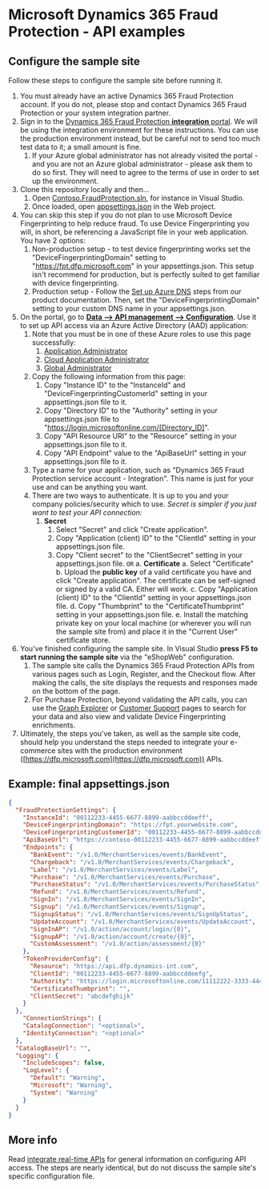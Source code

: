 # Microsoft Dynamics 365 Fraud Protection - API examples
## Configure the sample site

Follow these steps to configure the sample site before running it.

1. You must already have an active Dynamics 365 Fraud Protection account. If you do not, please stop and contact Dynamics 365 Fraud Protection or your system integration partner.
1. Sign in to the [Dynamics 365 Fraud Protection **integration** portal](https://dfp.microsoft-int.com). We will be using the integration environment for these instructions. You can use the production environment instead, but be careful not to send too much test data to it; a small amount is fine.
    1. If your Azure global administrator has not already visited the portal - and you are not an Azure global administrator - please ask them to do so first. They will need to agree to the terms of use in order to set up the environment.
1. Clone this repository locally and then...
    1. Open [Contoso.FraudProtection.sln](../Contoso.FraudProtection.sln), for instance in Visual Studio.
    1. Once loaded, open [appsettings.json](../src/Web/appsettings.json) in the Web project.
1. You can skip this step if you do not plan to use Microsoft Device Fingerprinting to help reduce fraud. To use Device Fingerprinting you will, in short, be referencing a JavaScript file in your web application. You have 2 options:
    1. Non-production setup - to test device fingerprinting works set the "DeviceFingerprintingDomain" setting to "https://fpt.dfp.microsoft.com" in your appsettings.json. This setup isn't recommend for production, but is perfectly suited to get familiar with device fingerprinting.
    1. Production setup - Follow the [Set up Azure DNS](https://docs.microsoft.com/en-us/dynamics365/fraud-protection/device-fingerprinting#set-up-azure-dns) steps from our product documentation. Then, set the "DeviceFingerprintingDomain" setting to your custom DNS name in your appsettings.json.
1. On the portal, go to [**Data --> API management --> Configuration**](https://dfp.microsoft-int.com/data/apimanagement/configuration). Use it to set up API access via an Azure Active Directory (AAD) application:
    1. Note that you must be in one of these Azure roles to use this page successfully:
        1. [Application Administrator](https://docs.microsoft.com/en-us/azure/active-directory/users-groups-roles/directory-assign-admin-roles#application-administrator)
        1. [Cloud Application Administrator](https://docs.microsoft.com/en-us/azure/active-directory/users-groups-roles/directory-assign-admin-roles#cloud-application-administrator)
        1. [Global Administrator](https://docs.microsoft.com/en-us/azure/active-directory/users-groups-roles/directory-assign-admin-roles#company-administrator)
    1. Copy the following information from this page:
        1. Copy "Instance ID" to the "InstanceId" and "DeviceFingerprintingCustomerId" setting in your appsettings.json file to it.
        1. Copy "Directory ID" to the "Authority" setting in your appsettings.json file to "https://login.microsoftonline.com/[Directory_ID]".
        1. Copy "API Resource URI" to the "Resource" setting in your appsettings.json file to it.
        1. Copy "API Endpoint" value to the "ApiBaseUrl" setting in your appsettings.json file to it.
    1. Type a name for your application, such as "Dynamics 365 Fraud Protection service account - Integration". This name is just for your use and can be anything you want.
    1. There are two ways to authenticate. It is up to you and your company policies/security which to use. *Secret is simpler if you just want to test your API connection:*
        1. **Secret**
            1.  Select "Secret" and click "Create application".
            1. Copy "Application (client) ID" to the "ClientId" setting in your appsettings.json file.
            1. Copy "Client secret" to the "ClientSecret" setting in your appsettings.json file.
```OR```
        a. **Certificate**
            a. Select "Certificate"
            b. Upload the **public key** of a valid certificate you have and click "Create application". The certificate can be self-signed or signed by a valid CA. Either will work.
            c. Copy "Application (client) ID" to the "ClientId" setting in your appsettings.json file.
            d. Copy "Thumbprint" to the "CertificateThumbprint" setting in your appsettings.json file.
            e. Install the matching private key on your local machine (or wherever you will run the sample site from) and place it in the "Current User" certificate store.
1. You've finished configuring the sample site. In Visual Studio **press F5 to start running the sample site** via the "eShopWeb" configuration.
    1. The sample site calls the Dynamics 365 Fraud Protection APIs from various pages such as Login, Register, and the Checkout flow. After making the calls, the site displays the requests and responses made on the bottom of the page.
    1. For Purchase Protection, beyond validating the API calls, you can use the [Graph Explorer](https://dfp.microsoft-int.com/data/explorer) or [Customer Support](https://dfp.microsoft-int.com/fraud/purchase/support) pages to search for your data and also view and validate Device Fingerprinting enrichments.
1. Ultimately, the steps you've taken, as well as the sample site code, should help you understand the steps needed to integrate your e-commerce sites with the production environment ([https://dfp.microsoft.com](https://dfp.microsoft.com)) APIs.

## Example: final appsettings.json
```json
{
  "FraudProtectionSettings": {
    "InstanceId": "00112233-4455-6677-8899-aabbccddeeff",
    "DeviceFingerprintingDomain": "https://fpt.yourwebsite.com",
    "DeviceFingerprintingCustomerId": "00112233-4455-6677-8899-aabbccddeeff",
    "ApiBaseUrl": "https://contoso-00112233-4455-6677-8899-aabbccddeeff.api.dfp.dynamics-int.com",
    "Endpoints": {
      "BankEvent": "/v1.0/MerchantServices/events/BankEvent",
      "Chargeback": "/v1.0/MerchantServices/events/Chargeback",
      "Label": "/v1.0/MerchantServices/events/Label",
      "Purchase": "/v1.0/MerchantServices/events/Purchase",
      "PurchaseStatus": "/v1.0/MerchantServices/events/PurchaseStatus",
      "Refund": "/v1.0/MerchantServices/events/Refund",
      "SignIn": "/v1.0/MerchantServices/events/SignIn",
      "Signup": "/v1.0/MerchantServices/events/Signup",
      "SignupStatus": "/v1.0/MerchantServices/events/SignUpStatus",
      "UpdateAccount": "/v1.0/MerchantServices/events/UpdateAccount",
      "SignInAP": "/v1.0/action/account/login/{0}",
      "SignupAP": "/v1.0/action/account/create/{0}",
      "CustomAssessment": "/v1.0/action/assessment/{0}"
    },
    "TokenProviderConfig": {
      "Resource": "https://api.dfp.dynamics-int.com",
      "ClientId": "00112233-4455-6677-8899-aabbccddeefg",
      "Authority": "https://login.microsoftonline.com/11112222-3333-4444-5555-666677778888",
      "CertificateThumbprint": "",
      "ClientSecret": "abcdefghijk"
    }
  },
    "ConnectionStrings": {
    "CatalogConnection": "<optional>",
    "IdentityConnection": "<optional>"
  },
  "CatalogBaseUrl": "",
  "Logging": {
    "IncludeScopes": false,
    "LogLevel": {
      "Default": "Warning",
      "Microsoft": "Warning",
      "System": "Warning"
    }
  }
}
```

## More info
Read [integrate real-time APIs](https://go.microsoft.com/fwlink/?linkid=2085128) for general information on configuring API access. The steps are nearly identical, but do not discuss the sample site's specific configuration file.

